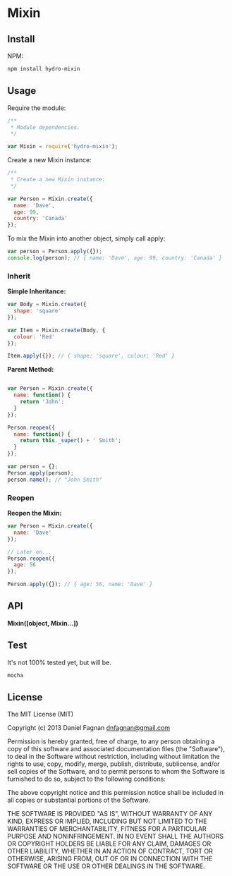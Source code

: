 # Mixin



## Install

NPM:

```bash
npm install hydro-mixin
```

## Usage

Require the module:

```js
/**
 * Module dependencies.
 */

var Mixin = require('hydro-mixin');
```

Create a new Mixin instance:

```js
/**
 * Create a new Mixin instance:
 */

var Person = Mixin.create({
  name: 'Dave',
  age: 99,
  country: 'Canada'
});
```

To mix the Mixin into another object, simply call apply:

```js
var person = Person.apply({});
console.log(person); // { name: 'Dave', age: 99, country: 'Canada' }
```

### Inherit

**Simple Inheritance:**

```js
var Body = Mixin.create({
  shape: 'square'
});

var Item = Mixin.create(Body, {
  colour: 'Red'
});

Item.apply({}); // { shape: 'square', colour: 'Red' }
```

**Parent Method:**

```js

var Person = Mixin.create({
  name: function() {
    return 'John';
  }
});

Person.reopen({
  name: function() {
    return this._super() + ' Smith';
  }
});

var person = {};
Person.apply(person);
person.name(); // "John Smith"
```


### Reopen

**Reopen the Mixin:**

```js
var Person = Mixin.create({
  name: 'Dave'
});

// Later on...
Person.reopen({
  age: 56
});

Person.apply({}); // { age: 56, name: 'Dave' }
```

## API

**Mixin([object, Mixin...])**

## Test

It's not 100% tested yet, but will be.

```bash
mocha
```

## License

The MIT License (MIT)

Copyright (c) 2013 Daniel Fagnan <dnfagnan@gmail.com>

Permission is hereby granted, free of charge, to any person obtaining a copy of
this software and associated documentation files (the "Software"), to deal in
the Software without restriction, including without limitation the rights to
use, copy, modify, merge, publish, distribute, sublicense, and/or sell copies of
the Software, and to permit persons to whom the Software is furnished to do so,
subject to the following conditions:

The above copyright notice and this permission notice shall be included in all
copies or substantial portions of the Software.

THE SOFTWARE IS PROVIDED "AS IS", WITHOUT WARRANTY OF ANY KIND, EXPRESS OR
IMPLIED, INCLUDING BUT NOT LIMITED TO THE WARRANTIES OF MERCHANTABILITY, FITNESS
FOR A PARTICULAR PURPOSE AND NONINFRINGEMENT. IN NO EVENT SHALL THE AUTHORS OR
COPYRIGHT HOLDERS BE LIABLE FOR ANY CLAIM, DAMAGES OR OTHER LIABILITY, WHETHER
IN AN ACTION OF CONTRACT, TORT OR OTHERWISE, ARISING FROM, OUT OF OR IN
CONNECTION WITH THE SOFTWARE OR THE USE OR OTHER DEALINGS IN THE SOFTWARE.
